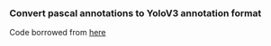 ### Convert pascal annotations to YoloV3 annotation format

Code borrowed from [here](https://gist.github.com/myounus96/ceaf66e11a9c0f555b66a75d5b557465)
